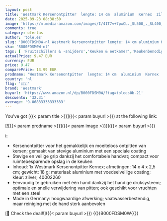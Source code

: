 ```yaml
---
layout: post
title: 'Westmark Kersenontpitter  lengte: 14 cm  aluminium  Kernex  zilver  40002260'
date: 2025-09-23 08:38:50
image: 'https://m.media-amazon.com/images/I/41T7v+7pxCL._SL500_._SL400_.jpg'
comments: true
category: ofertas
author: 'tole.es'
slug: 'B000FDSM0W-nl Westmark Kersenontpitter lengte: 14 cm aluminium Kernex...'
sku: 'B000FDSM0W-nl'
tags: [ 'Fruitschillers & -snijders','Keuken & eetkamer','Keukenbenodigdheden & -gadgets','Ontpitters','Wonen & keuken','westmark','🇳🇱', ]
actualPrice: 9.47 EUR
currency: EUR
price: 9.47
comparePrice: 13.99 EUR
prodname: 'Westmark Kersenontpitter  lengte: 14 cm  aluminium  Kernex  zilver  40002260'
country: 'nl'
flag: '🇳🇱'
brand: 'Westmark'
buyurl: 'https://www.amazon.nl/dp/B000FDSM0W/?tag=tolees0b-21'
descuento: '32.31'
average: '9.06833333333333'
---
```


You've got [{{< param title >}}]({{< param buyurl >}}) at the following link:

[![{{< param prodname >}}]({{< param image >}})]({{< param buyurl >}})

ℹ️:

- Kersenontpitter voor het gemakkelijk en moeiteloos ontpitten van kersen; gemaakt van stevige aluminium met een speciale coating
- Stevige en veilige grip dankzij het comfortabele handvat; compact voor ruimtebesparende opslag in de keuken
- Inhoud: 1x Westmark Kersenontpitter Kernex; afmetingen: 14 x 4 x 2,5 cm; gewicht: 18 g; materiaal: aluminium met voedselveilige coating; kleur: zilver; 40002260
- Eenvoudig te gebruiken met één hand dankzij het handige druksysteem; optimale en snelle verwijdering van pitten; ook geschikt voor vruchten met een steel
- Made in Germany: hoogwaardige afwerking; vaatwasserbestendig, maar reiniging met de hand sterk aanbevolen

[🛒 Check the deal!!]({{< param buyurl >}})
{{<world>}}B000FDSM0W{{</world>}}
